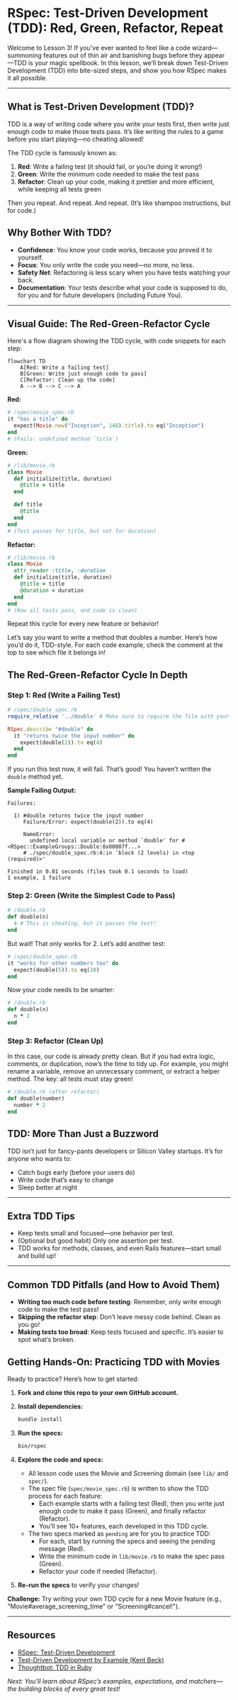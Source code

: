 # RSpec: Test-Driven Development (TDD): Red, Green, Refactor, Repeat

Welcome to Lesson 3! If you’ve ever wanted to feel like a code wizard—summoning features out of thin air and banishing bugs before they appear—TDD is your magic spellbook. In this lesson, we’ll break down Test-Driven Development (TDD) into bite-sized steps, and show you how RSpec makes it all possible.

---

## What is Test-Driven Development (TDD)?

TDD is a way of writing code where you write your tests first, then write just enough code to make those tests pass. It’s like writing the rules to a game before you start playing—no cheating allowed!

The TDD cycle is famously known as:

1. **Red**: Write a failing test (it should fail, or you’re doing it wrong!)
2. **Green**: Write the minimum code needed to make the test pass
3. **Refactor**: Clean up your code, making it prettier and more efficient, while keeping all tests green

Then you repeat. And repeat. And repeat. (It’s like shampoo instructions, but for code.)

## Why Bother With TDD?

- **Confidence**: You know your code works, because you proved it to yourself.
- **Focus**: You only write the code you need—no more, no less.
- **Safety Net**: Refactoring is less scary when you have tests watching your back.
- **Documentation**: Your tests describe what your code is supposed to do, for you and for future developers (including Future You).

---

## Visual Guide: The Red-Green-Refactor Cycle

Here's a flow diagram showing the TDD cycle, with code snippets for each step:

```mermaid
flowchart TD
    A[Red: Write a failing test]
    B[Green: Write just enough code to pass]
    C[Refactor: Clean up the code]
    A --> B --> C --> A
```

**Red:**

```ruby
# /spec/movie_spec.rb
it "has a title" do
  expect(Movie.new("Inception", 148).title).to eq("Inception")
end
# (Fails: undefined method `title`)
```

**Green:**

```ruby
# /lib/movie.rb
class Movie
  def initialize(title, duration)
    @title = title
  end

  def title
    @title
  end
end
# (Test passes for title, but not for duration)
```

**Refactor:**

```ruby
# /lib/movie.rb
class Movie
  attr_reader :title, :duration
  def initialize(title, duration)
    @title = title
    @duration = duration
  end
end
# (Now all tests pass, and code is clean)
```

Repeat this cycle for every new feature or behavior!

Let’s say you want to write a method that doubles a number. Here’s how you’d do it, TDD-style. For each code example, check the comment at the top to see which file it belongs in!

## The Red-Green-Refactor Cycle In Depth

### Step 1: Red (Write a Failing Test)

```ruby
# /spec/double_spec.rb
require_relative '../double' # Make sure to require the file with your method!

RSpec.describe "#double" do
  it "returns twice the input number" do
    expect(double(2)).to eq(4)
  end
end
```

If you run this test now, it will fail. That’s good! You haven’t written the `double` method yet.

**Sample Failing Output:**

```shell
Failures:

  1) #double returns twice the input number
     Failure/Error: expect(double(2)).to eq(4)

     NameError:
       undefined local variable or method `double' for #<RSpec::ExampleGroups::Double:0x00007f...>
     # ./spec/double_spec.rb:4:in `block (2 levels) in <top (required)>'

Finished in 0.01 seconds (files took 0.1 seconds to load)
1 example, 1 failure
```

### Step 2: Green (Write the Simplest Code to Pass)

```ruby
# /double.rb
def double(n)
  4 # This is cheating, but it passes the test!
end
```

But wait! That only works for 2. Let’s add another test:

```ruby
# /spec/double_spec.rb
it "works for other numbers too" do
  expect(double(5)).to eq(10)
end
```

Now your code needs to be smarter:

```ruby
# /double.rb
def double(n)
  n * 2
end
```

### Step 3: Refactor (Clean Up)

In this case, our code is already pretty clean. But if you had extra logic, comments, or duplication, now’s the time to tidy up. For example, you might rename a variable, remove an unnecessary comment, or extract a helper method. The key: all tests must stay green!

```ruby
# /double.rb (after refactor)
def double(number)
  number * 2
end
```

## TDD: More Than Just a Buzzword

TDD isn’t just for fancy-pants developers or Silicon Valley startups. It’s for anyone who wants to:

- Catch bugs early (before your users do)
- Write code that’s easy to change
- Sleep better at night

---

## Extra TDD Tips

- Keep tests small and focused—one behavior per test.
- (Optional but good habit) Only one assertion per test.
- TDD works for methods, classes, and even Rails features—start small and build up!

---

## Common TDD Pitfalls (and How to Avoid Them)

- **Writing too much code before testing**: Remember, only write enough code to make the test pass!
- **Skipping the refactor step**: Don’t leave messy code behind. Clean as you go!
- **Making tests too broad**: Keep tests focused and specific. It’s easier to spot what’s broken.

## Getting Hands-On: Practicing TDD with Movies

Ready to practice? Here’s how to get started:

1. **Fork and clone this repo to your own GitHub account.**
2. **Install dependencies:**

    ```zsh
    bundle install
    ```

3. **Run the specs:**

    ```zsh
    bin/rspec
    ```

4. **Explore the code and specs:**

   - All lesson code uses the Movie and Screening domain (see `lib/` and `spec/`).
   - The spec file (`spec/movie_spec.rb`) is written to show the TDD process for each feature:
     - Each example starts with a failing test (Red), then you write just enough code to make it pass (Green), and finally refactor (Refactor).
     - You’ll see 10+ features, each developed in this TDD cycle.
   - The two specs marked as `pending` are for you to practice TDD:
     - For each, start by running the specs and seeing the pending message (Red).
     - Write the minimum code in `lib/movie.rb` to make the spec pass (Green).
     - Refactor your code if needed (Refactor).

5. **Re-run the specs** to verify your changes!

**Challenge:** Try writing your own TDD cycle for a new Movie feature (e.g., "Movie#average_screening_time" or "Screening#cancel!").

---

## Resources

- [RSpec: Test-Driven Development](https://rspec.info/)
- [Test-Driven Development by Example (Kent Beck)](https://www.goodreads.com/book/show/387190.Test_Driven_Development)
- [Thoughtbot: TDD in Ruby](https://thoughtbot.com/upcase/test-driven-rails-resources)

*Next: You’ll learn about RSpec’s examples, expectations, and matchers—the building blocks of every great test!*

